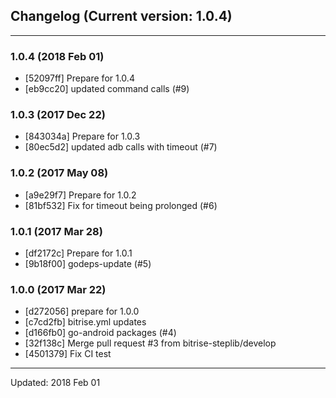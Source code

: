 ## Changelog (Current version: 1.0.4)

-----------------

### 1.0.4 (2018 Feb 01)

* [52097ff] Prepare for 1.0.4
* [eb9cc20] updated command calls (#9)

### 1.0.3 (2017 Dec 22)

* [843034a] Prepare for 1.0.3
* [80ec5d2] updated adb calls with timeout (#7)

### 1.0.2 (2017 May 08)

* [a9e29f7] Prepare for 1.0.2
* [81bf532] Fix for timeout being prolonged (#6)

### 1.0.1 (2017 Mar 28)

* [df2172c] Prepare for 1.0.1
* [9b18f00] godeps-update (#5)

### 1.0.0 (2017 Mar 22)

* [d272056] prepare for 1.0.0
* [c7cd2fb] bitrise.yml updates
* [d166fb0] go-android packages (#4)
* [32f138c] Merge pull request #3 from bitrise-steplib/develop
* [4501379] Fix CI test

-----------------

Updated: 2018 Feb 01